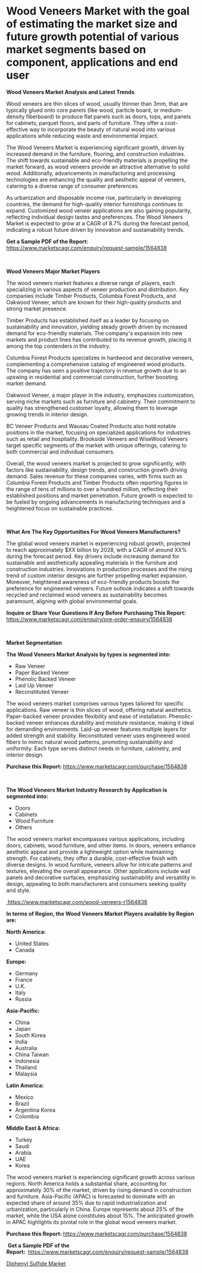 <p><h1>Wood Veneers Market with the goal of estimating the market size and future growth potential of various market segments based on component, applications and end user</h1></p><p><strong>Wood Veneers Market Analysis and Latest Trends</strong></p>
<p><p>Wood veneers are thin slices of wood, usually thinner than 3mm, that are typically glued onto core panels (like wood, particle board, or medium-density fiberboard) to produce flat panels such as doors, tops, and panels for cabinets, parquet floors, and parts of furniture. They offer a cost-effective way to incorporate the beauty of natural wood into various applications while reducing waste and environmental impact.</p><p>The Wood Veneers Market is experiencing significant growth, driven by increased demand in the furniture, flooring, and construction industries. The shift towards sustainable and eco-friendly materials is propelling the market forward, as wood veneers provide an attractive alternative to solid wood. Additionally, advancements in manufacturing and processing technologies are enhancing the quality and aesthetic appeal of veneers, catering to a diverse range of consumer preferences.</p><p>As urbanization and disposable income rise, particularly in developing countries, the demand for high-quality interior furnishings continues to expand. Customized wood veneer applications are also gaining popularity, reflecting individual design tastes and preferences. The Wood Veneers Market is expected to grow at a CAGR of 8.7% during the forecast period, indicating a robust future driven by innovation and sustainability trends.</p></p>
<p><strong>Get a Sample PDF of the Report:&nbsp;</strong> <a href="https://www.marketscagr.com/enquiry/request-sample/1564838?utm_campaign=2192&utm_medium=2&utm_source=Github&utm_content=ia&utm_term=30012025&utm_id=wood-veneers">https://www.marketscagr.com/enquiry/request-sample/1564838</a></p>
<p>&nbsp;</p>
<p><strong>Wood Veneers Major Market Players</strong></p>
<p><p>The wood veneers market features a diverse range of players, each specializing in various aspects of veneer production and distribution. Key companies include Timber Products, Columbia Forest Products, and Oakwood Veneer, which are known for their high-quality products and strong market presence. </p><p>Timber Products has established itself as a leader by focusing on sustainability and innovation, yielding steady growth driven by increased demand for eco-friendly materials. The company's expansion into new markets and product lines has contributed to its revenue growth, placing it among the top contenders in the industry.</p><p>Columbia Forest Products specializes in hardwood and decorative veneers, complementing a comprehensive catalog of engineered wood products. The company has seen a positive trajectory in revenue growth due to an upswing in residential and commercial construction, further boosting market demand.</p><p>Oakwood Veneer, a major player in the industry, emphasizes customization, serving niche markets such as furniture and cabinetry. Their commitment to quality has strengthened customer loyalty, allowing them to leverage growing trends in interior design.</p><p>BC Veneer Products and Wausau Coated Products also hold notable positions in the market, focusing on specialized applications for industries such as retail and hospitality. Brookside Veneers and WiseWood Veneers target specific segments of the market with unique offerings, catering to both commercial and individual consumers.</p><p>Overall, the wood veneers market is projected to grow significantly, with factors like sustainability, design trends, and construction growth driving demand. Sales revenue for these companies varies, with firms such as Columbia Forest Products and Timber Products often reporting figures in the range of tens of millions to over a hundred million, reflecting their established positions and market penetration. Future growth is expected to be fueled by ongoing advancements in manufacturing techniques and a heightened focus on sustainable practices.</p></p>
<p>&nbsp;</p>
<p><strong>What Are The Key Opportunities For Wood Veneers Manufacturers?</strong></p>
<p><p>The global wood veneers market is experiencing robust growth, projected to reach approximately $XX billion by 2028, with a CAGR of around XX% during the forecast period. Key drivers include increasing demand for sustainable and aesthetically appealing materials in the furniture and construction industries. Innovations in production processes and the rising trend of custom interior designs are further propelling market expansion. Moreover, heightened awareness of eco-friendly products boosts the preference for engineered veneers. Future outlook indicates a shift towards recycled and reclaimed wood veneers as sustainability becomes paramount, aligning with global environmental goals.</p></p>
<p><strong>Inquire or Share Your Questions If Any Before Purchasing This Report:</strong> <a href="https://www.marketscagr.com/enquiry/pre-order-enquiry/1564838?utm_campaign=2192&utm_medium=2&utm_source=Github&utm_content=ia&utm_term=30012025&utm_id=wood-veneers">https://www.marketscagr.com/enquiry/pre-order-enquiry/1564838</a></p>
<p>&nbsp;</p>
<p><strong>Market Segmentation</strong></p>
<p><strong>The Wood Veneers Market Analysis by types is segmented into:</strong></p>
<p><ul><li>Raw Veneer</li><li>Paper Backed Veneer</li><li>Phenolic Backed Veneer</li><li>Laid Up Veneer</li><li>Reconstituted Veneer</li></ul></p>
<p><p>The wood veneers market comprises various types tailored for specific applications. Raw veneer is thin slices of wood, offering natural aesthetics. Paper-backed veneer provides flexibility and ease of installation. Phenolic-backed veneer enhances durability and moisture resistance, making it ideal for demanding environments. Laid-up veneer features multiple layers for added strength and stability. Reconstituted veneer uses engineered wood fibers to mimic natural wood patterns, promoting sustainability and uniformity. Each type serves distinct needs in furniture, cabinetry, and interior design.</p></p>
<p><strong>Purchase this Report:&nbsp;</strong><a href="https://www.marketscagr.com/purchase/1564838?utm_campaign=2192&utm_medium=2&utm_source=Github&utm_content=ia&utm_term=30012025&utm_id=wood-veneers">https://www.marketscagr.com/purchase/1564838</a></p>
<p>&nbsp;</p>
<p><strong>The Wood Veneers Market Industry Research by Application is segmented into:</strong></p>
<p><ul><li>Doors</li><li>Cabinets</li><li>Wood Furniture</li><li>Others</li></ul></p>
<p><p>The wood veneers market encompasses various applications, including doors, cabinets, wood furniture, and other items. In doors, veneers enhance aesthetic appeal and provide a lightweight option while maintaining strength. For cabinets, they offer a durable, cost-effective finish with diverse designs. In wood furniture, veneers allow for intricate patterns and textures, elevating the overall appearance. Other applications include wall panels and decorative surfaces, emphasizing sustainability and versatility in design, appealing to both manufacturers and consumers seeking quality and style.</p></p>
<p><a href="https://www.marketscagr.com/wood-veneers-r1564838?utm_campaign=2192&utm_medium=2&utm_source=Github&utm_content=ia&utm_term=30012025&utm_id=wood-veneers">&nbsp;https://www.marketscagr.com/wood-veneers-r1564838</a></p>
<p><strong>In terms of Region, the Wood Veneers Market Players available by Region are:</strong></p>
<p>
    <p> <strong> North America: </strong>
        <ul>
            <li>United States</li>
            <li>Canada</li>
        </ul>
        </p> 
    <p> <strong> Europe: </strong>
        <ul>
            <li>Germany</li>
            <li>France</li>
            <li>U.K.</li>
            <li>Italy</li>
            <li>Russia</li>
        </ul>
        </p> 
    <p> <strong> Asia-Pacific: </strong>
        <ul>
            <li>China</li>
            <li>Japan</li>
            <li>South Korea</li>
            <li>India</li>
            <li>Australia</li>
            <li>China Taiwan</li>
            <li>Indonesia</li>
            <li>Thailand</li>
            <li>Malaysia</li>
        </ul>
        </p> 
    <p> <strong> Latin America: </strong>
        <ul>
            <li>Mexico</li>
            <li>Brazil</li>
            <li>Argentina Korea</li>
            <li>Colombia</li>
        </ul>
        </p> 
    <p> <strong> Middle East & Africa: </strong>
        <ul>
            <li>Turkey</li>
            <li>Saudi</li>
            <li>Arabia</li>
            <li>UAE</li>
            <li>Korea</li>
        </ul>
    </p>
    </p>
<p><p>The wood veneers market is experiencing significant growth across various regions. North America holds a substantial share, accounting for approximately 30% of the market, driven by rising demand in construction and furniture. Asia-Pacific (APAC) is forecasted to dominate with an expected share of around 35% due to rapid industrialization and urbanization, particularly in China. Europe represents about 25% of the market, while the USA alone constitutes about 15%. The anticipated growth in APAC highlights its pivotal role in the global wood veneers market.</p></p>
<p><strong>Purchase this Report: </strong><a href="https://www.marketscagr.com/purchase/1564838?utm_campaign=2192&utm_medium=2&utm_source=Github&utm_content=ia&utm_term=30012025&utm_id=wood-veneers">https://www.marketscagr.com/purchase/1564838</a></p>
<p>&nbsp;<strong>Get a Sample PDF of the Report:&nbsp;&nbsp;</strong><a href="https://www.marketscagr.com/enquiry/request-sample/1564838?utm_campaign=2192&utm_medium=2&utm_source=Github&utm_content=ia&utm_term=30012025&utm_id=wood-veneers">https://www.marketscagr.com/enquiry/request-sample/1564838</a></p>
<p><strong></strong></p>
<p><p><a href="https://github.com/steidmindy199393/Market-Research-Report-List-1/blob/main/diphenyl-sulfide-market.md?utm_campaign=2192&utm_medium=2&utm_source=Github&utm_content=ia&utm_term=30012025&utm_id=wood-veneers">Diphenyl Sulfide Market</a></p></p>